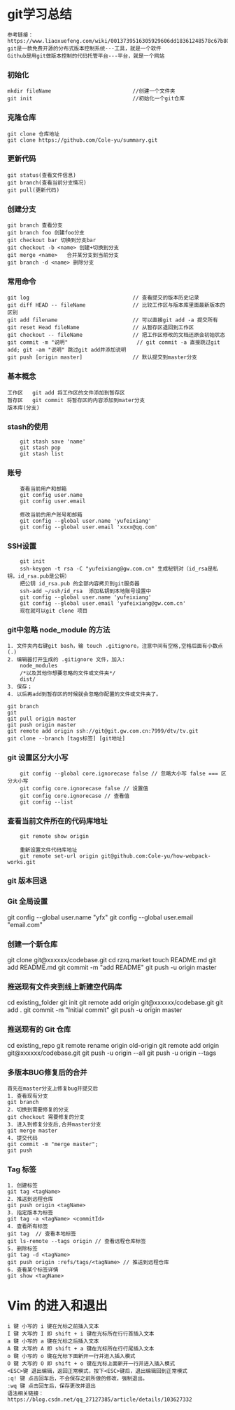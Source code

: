 ﻿# git学习总结
	参考链接：https://www.liaoxuefeng.com/wiki/0013739516305929606dd18361248578c67b8067c8c017b000
	git是一款免费开源的分布式版本控制系统---工具，就是一个软件
	Github是用git做版本控制的代码托管平台---平台，就是一个网站

### 初始化
	mkdir fileName   						//创建一个文件夹
	git init		 						//初始化一个git仓库

### 克隆仓库
	git clone 仓库地址
	git clone https://github.com/Cole-yu/summary.git

### 更新代码
	git status(查看文件信息)
	git branch(查看当前分支情况)
	git pull(更新代码)	

### 创建分支
	git branch 查看分支
	git branch foo 创建foo分支
	git checkout bar 切换到分支bar
	git checkout -b <name> 创建+切换到分支
	git merge <name>   合并某分支到当前分支
	git branch -d <name> 删除分支

### 常用命令
	git log 								// 查看提交的版本历史记录
	git diff HEAD -- fileName 				// 比较工作区与版本库里面最新版本的区别
	git add filename  						// 可以直接git add -a 提交所有
	git reset Head fileName 				// 从暂存区退回到工作区
	git checkout -- fileName 				// 把工作区修改的文档还原会初始状态
	git commit -m "说明"  					// git commit -a 直接跳过git add; git -am "说明" 跳过git add并添加说明
	git push [origin master]				// 默认提交到master分支

### 基本概念
	工作区   git add 将工作区的文件添加到暂存区
	暂存区   git commit 将暂存区的内容添加到mater分支 
	版本库(分支)

### stash的使用
```
	git stash save 'name'
	git stash pop
	git stash list
```

### 账号
```
	查看当前用户和邮箱
	git config user.name
	git config user.email

	修改当前的用户账号和邮箱
	git config --global user.name 'yufeixiang'
	git config --global user.email 'xxxx@qq.com'
```	

### SSH设置
```
	git init
	ssh-keygen -t rsa -C "yufeixiang@gw.com.cn" 生成秘钥对（id_rsa是私钥，id_rsa.pub是公钥）
	把公钥 id_rsa.pub 的全部内容拷贝到git服务器
	ssh-add ~/ssh/id_rsa  添加私钥到本地账号设置中
	git config --global user.name 'yufeixiang'
	git config --global user.email 'yufeixiang@gw.com.cn'
	现在就可以git clone 项目
```

### git中忽略 node_module 的方法
	1. 文件夹内右键git bash，输 touch .gitignore，注意中间有空格,空格后面有小数点(.)
	2. 编辑器打开生成的 .gitignore 文件，加入:
		node_modules
		/*以及其他你想要忽略的文件或文件夹*/
		dist/
	3. 保存；
	4. 以后再add到暂存区的时候就会忽略你配置的文件或文件夹了。

	git branch
	git 
	git pull origin master
	git push origin master
	git remote add origin ssh://git@git.gw.com.cn:7999/dtv/tv.git
	git clone --branch [tags标签] [git地址]
	

### git 设置区分大小写
```
	git config --global core.ignorecase false // 忽略大小写 false === 区分大小写
	git config core.ignorecase false // 设置值
	git config core.ignorecase // 查看值
	git config --list
```

### 查看当前文件所在的代码库地址
```
	git remote show origin

	重新设置文件代码库地址
	git remote set-url origin git@github.com:Cole-yu/how-webpack-works.git
```

### git 版本回退


### Git 全局设置
git config --global user.name "yfx"
git config --global user.email "email.com"

### 创建一个新仓库
git clone git@xxxxxx/codebase.git
cd rzrq.market
touch README.md
git add README.md
git commit -m "add README"
git push -u origin master

### 推送现有文件夹到线上新建空代码库
cd existing_folder
git init
git remote add origin git@xxxxxx/codebase.git
git add .
git commit -m "Initial commit"
git push -u origin master

### 推送现有的 Git 仓库
cd existing_repo
git remote rename origin old-origin
git remote add origin git@xxxxxx/codebase.git
git push -u origin --all
git push -u origin --tags

### 多版本BUG修复后的合并
```
首先在master分支上修复bug并提交后
1. 查看现有分支
git branch
2. 切换到需要修复的分支
git checkout 需要修复的分支
3. 进入到修复分支后,合并master分支
git merge master
4. 提交代码
git commit -m "merge master";
git push
```

### Tag 标签
```
1. 创建标签
git tag <tagName>
2. 推送到远程仓库
git push origin <tagName>
3. 指定版本为标签
git tag -a <tagName> <commitId>
4. 查看所有标签
git tag  // 查看本地标签
git ls-remote --tags origin // 查看远程仓库标签
5. 删除标签
git tag -d <tagName>
git push origin :refs/tags/<tagName> // 推送到远程仓库
6. 查看某个标签详情
git show <tagName> 
```

# Vim 的进入和退出
```
i 键 小写的 i 键在光标之前插入文本
I 键 大写的 I 即 shift + i 键在光标所在行行首插入文本
a 键 小写的 a 键在光标之后插入文本
A 键 大写的 A 即 shift + a 键在光标所在行行尾插入文本
o 键 小写的 o 键在光标下面新开一行并进入插入模式
O 键 大写的 O 即 shift + o 键在光标上面新开一行并进入插入模式
<ESC>键 退出编辑，返回正常模式，按下<ESC>键后，退出编辑回到正常模式
:q! 键 点击回车后，不会保存之前所做的修改，强制退出。
:wq 键 点击回车后，保存更改并退出
语法相关链接： https://blog.csdn.net/qq_27127385/article/details/103627332
```